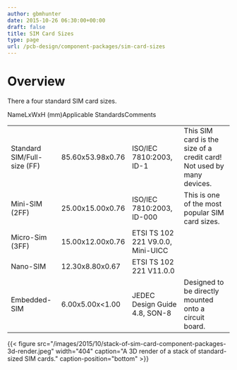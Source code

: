 ```yaml
---
author: gbmhunter
date: 2015-10-26 06:30:00+00:00
draft: false
title: SIM Card Sizes
type: page
url: /pcb-design/component-packages/sim-card-sizes
---
```


# Overview

There a four standard SIM card sizes.

<table ><tbody ><tr >NameLxWxH (mm)Applicable StandardsComments</tr><tr >
<td >Standard SIM/Full-size (FF)
</td>
<td >85.60x53.98x0.76
</td>
<td >ISO/IEC 7810:2003, ID-1
</td>
<td >This SIM card is the size of a credit card! Not used by many devices.
</td></tr><tr >
<td >Mini-SIM (2FF)
</td>
<td >25.00x15.00x0.76
</td>
<td >ISO/IEC 7810:2003, ID-000
</td>
<td >This is one of the most popular SIM card sizes.
</td></tr><tr >
<td >Micro-Sim (3FF)
</td>
<td >15.00x12.00x0.76
</td>
<td >ETSI TS 102 221 V9.0.0, Mini-UICC
</td>
<td > 
</td></tr><tr >
<td >Nano-SIM
</td>
<td >12.30x8.80x0.67
</td>
<td >ETSI TS 102 221 V11.0.0
</td>
<td > 
</td></tr><tr >
<td >Embedded-SIM
</td>
<td >6.00x5.00x<1.00
</td>
<td >JEDEC Design Guide 4.8, SON-8
</td>
<td >Designed to be directly mounted onto a circuit board. 
</td></tr></tbody></table>{{< figure src="/images/2015/10/stack-of-sim-card-component-packages-3d-render.jpeg" width="404" caption="A 3D render of a stack of standard-sized SIM cards." caption-position="bottom" >}}
